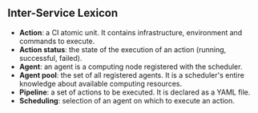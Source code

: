 
## Inter-Service Lexicon

- **Action**: a CI atomic unit. It contains infrastructure, environment and commands to execute.
- **Action status**: the state of the execution of an action (running, successful, failed).
- **Agent**: an agent is a computing node registered with the scheduler.
- **Agent pool**: the set of all registered agents. It is a scheduler's entire knowledge about available computing resources.
- **Pipeline**: a set of actions to be executed. It is declared as a YAML file.
- **Scheduling**: selection of an agent on which to execute an action.

